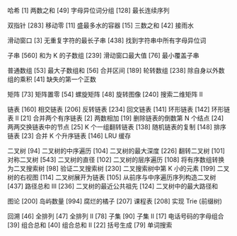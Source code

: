哈希
[1] 两数之和
[49] 字母异位词分组
[128] 最长连续序列

双指针
[283] 移动零
[11] 盛最多水的容器
[15] 三数之和
[42] 接雨水

滑动窗口
[3] 无重复字符的最长子串
[438] 找到字符串中所有字母异位词

子串
[560] 和为 K 的子数组
[239] 滑动窗口最大值
[76] 最小覆盖子串

普通数组
[53] 最大子数组和
[56] 合并区间
[189] 轮转数组
[238] 除自身以外数组的乘积
[41] 缺失的第一个正数

矩阵
[73] 矩阵置零
[54] 螺旋矩阵
[48] 旋转图像
[240] 搜索二维矩阵 II

链表
[160] 相交链表
[206] 反转链表
[234] 回文链表
[141] 环形链表
[142] 环形链表 II
[21] 合并两个有序链表
[2] 两数相加
[19] 删除链表的倒数第 N 个结点
[24] 两两交换链表中的节点
[25] K 个一组翻转链表
[138] 随机链表的复制
[148] 排序链表
[23] 合并 K 个升序链表
[146] LRU 缓存

二叉树
[94] 二叉树的中序遍历
[104] 二叉树的最大深度
[226] 翻转二叉树
[101] 对称二叉树
[543] 二叉树的直径
[102] 二叉树的层序遍历
[108] 将有序数组转换为二叉搜索树
[98] 验证二叉搜索树
[230] 二叉搜索树中第 K 小的元素
[199] 二叉树的右视图
[114] 二叉树展开为链表
[105] 从前序与中序遍历序列构造二叉树
[437] 路径总和 III
[236] 二叉树的最近公共祖先
[124] 二叉树中的最大路径和

图论
[200] 岛屿数量
[994] 腐烂的橘子
[207] 课程表
[208] 实现 Trie (前缀树)

回溯
[46] 全排列
[47] 全排列 II
[78] 子集
[90] 子集 II
[17] 电话号码的字母组合
[39] 组合总和
[40] 组合总和 II
[22] 括号生成
[79] 单词搜索
